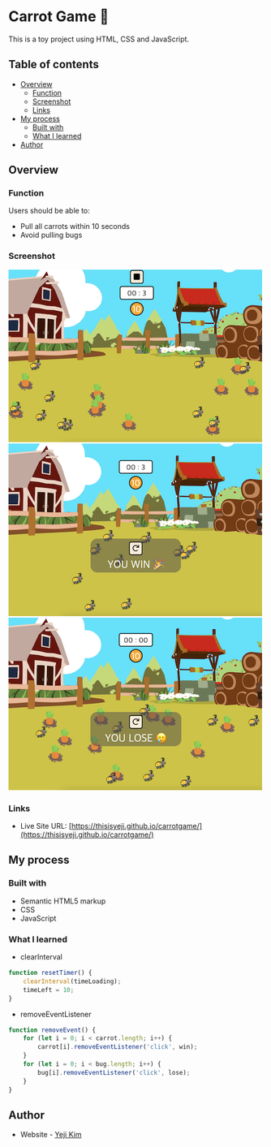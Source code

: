 # Carrot Game 🥕

This is a toy project using HTML, CSS and JavaScript.

## Table of contents

-   [Overview](#overview)
    -   [Function](#function)
    -   [Screenshot](#screenshot)
    -   [Links](#links)
-   [My process](#my-process)
    -   [Built with](#built-with)
    -   [What I learned](#what-i-learned)
-   [Author](#author)

## Overview

### Function

Users should be able to:

-   Pull all carrots within 10 seconds
-   Avoid pulling bugs

### Screenshot

![screenshot](./img/screenshot.png)
![screenshot__Win](./img/screenshot_win.png)
![screenshot__Lose](./img/screenshot_lose.png)

### Links

-   Live Site URL: [https://thisisyeji.github.io/carrotgame/](https://thisisyeji.github.io/carrotgame/)

## My process

### Built with

-   Semantic HTML5 markup
-   CSS
-   JavaScript

### What I learned

-   clearInterval

```js
function resetTimer() {
	clearInterval(timeLoading);
	timeLeft = 10;
}
```

-   removeEventListener

```js
function removeEvent() {
	for (let i = 0; i < carrot.length; i++) {
		carrot[i].removeEventListener('click', win);
	}
	for (let i = 0; i < bug.length; i++) {
		bug[i].removeEventListener('click', lose);
	}
}
```

## Author

-   Website - [Yeji Kim](https://github.com/thisisyeji)
